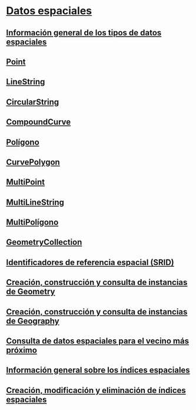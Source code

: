 # [Datos espaciales](spatial-data-sql-server.md)
## [Información general de los tipos de datos espaciales](spatial-data-types-overview.md)
## [Point](point.md)
## [LineString](linestring.md)
## [CircularString](circularstring.md)
## [CompoundCurve](compoundcurve.md)
## [Polígono](polygon.md)
## [CurvePolygon](curvepolygon.md)
## [MultiPoint](multipoint.md)
## [MultiLineString](multilinestring.md)
## [MultiPolígono](multipolygon.md)
## [GeometryCollection](geometrycollection.md)
## [Identificadores de referencia espacial (SRID)](spatial-reference-identifiers-srids.md)
## [Creación, construcción y consulta de instancias de Geometry](create-construct-and-query-geometry-instances.md)
## [Creación, construcción y consulta de instancias de Geography](create-construct-and-query-geography-instances.md)
## [Consulta de datos espaciales para el vecino más próximo](query-spatial-data-for-nearest-neighbor.md)
## [Información general sobre los índices espaciales](spatial-indexes-overview.md)
## [Creación, modificación y eliminación de índices espaciales](create-modify-and-drop-spatial-indexes.md)
